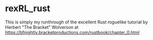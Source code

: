 # rexRL_rust

This is simply my runthrough of the excellent Rust roguelike tutorial by Herbert "The Bracket" Wolverson at https://bfnightly.bracketproductions.com/rustbook/chapter_0.html

